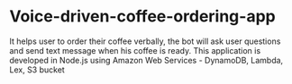 # Voice-driven-coffee-ordering-app

It helps user to order their coffee verbally, the bot will ask user
questions and send text message when his coffee is ready. This
application is developed in Node.js using Amazon Web Services -
DynamoDB, Lambda, Lex, S3 bucket
